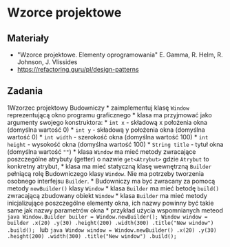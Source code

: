 # Wzorce projektowe

## Materiały
* "Wzorce projektowe. Elementy oprogramowania" E. Gamma, R. Helm, R. Johnson, J. Vlissides
* https://refactoring.guru/pl/design-patterns

## Zadania
1Wzorzec projektowy Budowniczy
    * zaimplementuj klasę `Window` reprezentującą okno programu graficznego
    * klasa ma przyjmować jako argumenty swojego konstruktora:
        * `int x` - składową x położenia okna (domyślna wartość 0)
        * `int y` - składową y położenia okna (domyślna wartość 0)
        * `int width` - szerokość okna (domyślna wartość 100)
        * `int height` - wysokość okna (domyślna wartość 100)
        * `String title` - tytuł okna (domyślna wartość `""`)
    * klasa `Window` ma mieć metody zwracające poszczególne atrybuty (getter) o nazwie `get<Atrybut>` gdzie `Atrybut` to konkretny atrybut,
    * klasa ma mieć statyczną klasę wewnętrzną `Builder` pełniącą rolę Budowniczego klasy `Window`. Nie ma potrzeby tworzenia osobnego interfejsu `Builder`.
    * Budowniczy ma być zwracany za pomocą metody `newBuilder()` klasy `Window`
    * klasa `Builder` ma mieć betodę `build()` zwracającą zbudowany obiekt `Window`
    * klasa `Builder` ma mieć metody inicjalizujące poszczególne elementy okna, ich nazwy powinny być takie same jak nazwy parametrów okna
    * przykład użycia wspomnianych meteod \
      ```java
      Window.Builder builer = Window.newBuilder();
      Window window = builder
                 .x(20)
                 .y(30)
                 .height(200)
                 .width(300)
                 .title("New window")
                 .build();
      ```
      lub
      ```java
      Window window = Window.newBuilder()
                 .x(20)
                 .y(30)
                 .height(200)
                 .width(300)
                 .title("New window")
                 .build();
      ```